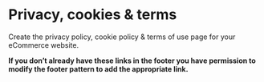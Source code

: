 # Privacy, cookies & terms

Create the privacy policy, cookie policy & terms of use page for your eCommerce website.

**If you don’t already have these links in the footer you have permission to modify the footer pattern to add the appropriate link.**

